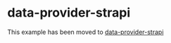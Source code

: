 # data-provider-strapi

This example has been moved to [data-provider-strapi](../.././data-provider-strapi)
